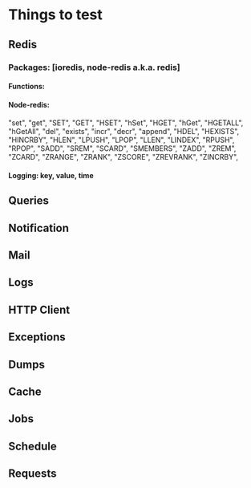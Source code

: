 <!-- @format -->

# Things to test

## Redis

### Packages: [ioredis, node-redis a.k.a. redis]

#### Functions:

#### Node-redis:

####

"set",
"get",
"SET",
"GET",
"HSET",
"hSet",
"HGET",
"hGet",
"HGETALL",
"hGetAll",
"del",
"exists",
"incr",
"decr",
"append",
"HDEL",
"HEXISTS",
"HINCRBY",
"HLEN",
"LPUSH",
"LPOP",
"LLEN",
"LINDEX",
"RPUSH",
"RPOP",
"SADD",
"SREM",
"SCARD",
"SMEMBERS",
"ZADD",
"ZREM",
"ZCARD",
"ZRANGE",
"ZRANK",
"ZSCORE",
"ZREVRANK",
"ZINCRBY",

#### Logging: key, value, time

## Queries

## Notification

## Mail

## Logs

## HTTP Client

## Exceptions

## Dumps

## Cache

## Jobs

## Schedule

## Requests
